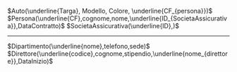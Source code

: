 $Auto(\underline{Targa}, Modello, Colore, \underline{CF_{persona}})$
$Persona(\underline{CF},cognome,nome,\underline{ID_{SocietaAssicurativa}},DataContratto)$
$SocietaAssicurativa(\underline{ID},)$


---

$Dipartimento(\underline{nome},telefono,sede)$
$Direttore(\underline{codice},cognome,stipendio,\underline{nome_{direttore}},DataInizio)$
